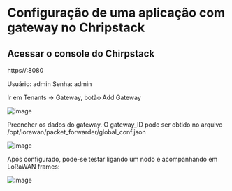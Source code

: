 # Configuração de uma aplicação com gateway no Chripstack


## Acessar o console do Chirpstack

https//<IP do Raspberry>:8080

Usuário: admin
Senha: admin

Ir em Tenants -> Gateway, botão Add Gateway

![image](https://github.com/rodrigolange/Bancada-IoT/assets/52110364/065295fc-e0dd-42fe-a7cc-4be5c1b80772)


Preencher os dados do gateway. O gateway_ID pode ser obtido no arquivo /opt/lorawan/packet_forwarder/global_conf.json

![image](https://github.com/rodrigolange/Bancada-IoT/assets/52110364/6dba0063-8450-463f-88d5-a33351c13a00)



Após configurado, pode-se testar ligando um nodo e acompanhando em LoRaWAN frames:

![image](https://github.com/rodrigolange/Bancada-IoT/assets/52110364/0353202f-ff0d-4c23-9277-5bedbb6725f6)
